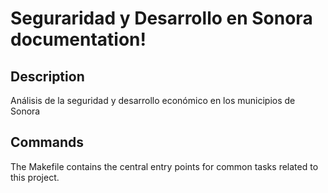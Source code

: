 # Seguraridad y Desarrollo en Sonora documentation!

## Description

Análisis de la seguridad y desarrollo económico en los municipios de Sonora

## Commands

The Makefile contains the central entry points for common tasks related to this project.

